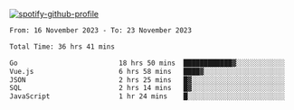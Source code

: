 [![spotify-github-profile](https://spotify-github-profile.vercel.app/api/view?uid=313pysyt3uxkjdidtiuvzf7nrnnu&cover_image=true&theme=natemoo-re&show_offline=false&background_color=121212&interchange=false&bar_color=53b14f&bar_color_cover=false)](https://spotify-github-profile.vercel.app/api/view?uid=313pysyt3uxkjdidtiuvzf7nrnnu&redirect=true)

<!--START_SECTION:waka-->

```txt
From: 16 November 2023 - To: 23 November 2023

Total Time: 36 hrs 41 mins

Go                         18 hrs 50 mins  ████████████▓░░░░░░░░░░░░   50.91 %
Vue.js                     6 hrs 58 mins   ████▓░░░░░░░░░░░░░░░░░░░░   18.83 %
JSON                       2 hrs 25 mins   █▓░░░░░░░░░░░░░░░░░░░░░░░   06.54 %
SQL                        2 hrs 14 mins   █▓░░░░░░░░░░░░░░░░░░░░░░░   06.07 %
JavaScript                 1 hr 24 mins    █░░░░░░░░░░░░░░░░░░░░░░░░   03.82 %
```

<!--END_SECTION:waka-->